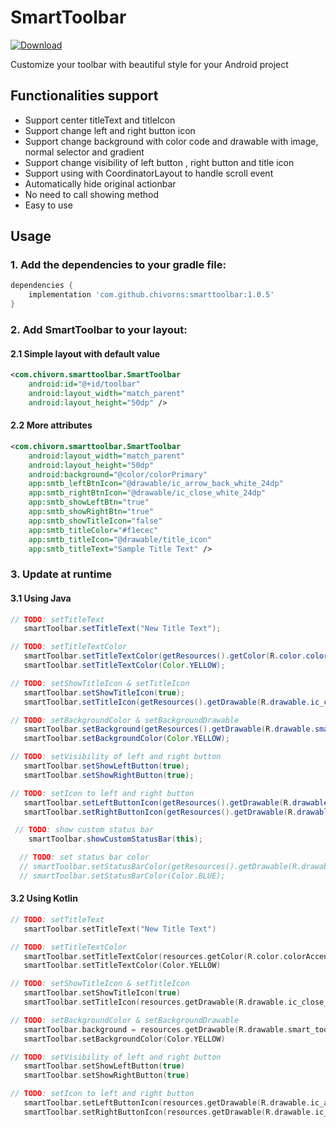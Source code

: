 # SmartToolbar
[ ![Download](https://api.bintray.com/packages/chivorn/maven/smarttoolbar/images/download.svg) ](https://bintray.com/chivorn/maven/smarttoolbar/_latestVersion)

Customize your toolbar with beautiful style for your Android project
## Functionalities support
- Support center titleText and titleIcon
- Support change left and right button icon
- Support change background with color code and drawable with image, normal selector and gradient
- Support change visibility of left button , right button and title icon
- Support using with CoordinatorLayout to handle scroll event
- Automatically hide original actionbar
- No need to call showing method
- Easy to use
## Usage
### 1. Add the dependencies to your gradle file:

```gradle
dependencies {
    implementation 'com.github.chivorns:smarttoolbar:1.0.5'
}
```

### 2. Add SmartToolbar to your layout:

#### 2.1 Simple layout with default value
```xml
<com.chivorn.smarttoolbar.SmartToolbar
    android:id="@+id/toolbar"
    android:layout_width="match_parent"
    android:layout_height="50dp" />
```

#### 2.2 More  attributes

```xml
<com.chivorn.smarttoolbar.SmartToolbar
    android:layout_width="match_parent"
    android:layout_height="50dp"
    android:background="@color/colorPrimary"
    app:smtb_leftBtnIcon="@drawable/ic_arrow_back_white_24dp"
    app:smtb_rightBtnIcon="@drawable/ic_close_white_24dp"
    app:smtb_showLeftBtn="true"
    app:smtb_showRightBtn="true"
    app:smtb_showTitleIcon="false"
    app:smtb_titleColor="#f1ecec"
    app:smtb_titleIcon="@drawable/title_icon"
    app:smtb_titleText="Sample Title Text" />
```

### 3. Update at runtime
#### 3.1 Using Java

```java
// TODO: setTitleText
   smartToolbar.setTitleText("New Title Text");
```

```java
// TODO: setTitleTextColor
   smartToolbar.setTitleTextColor(getResources().getColor(R.color.colorAccent)); // or
   smartToolbar.setTitleTextColor(Color.YELLOW);
```

```java
// TODO: setShowTitleIcon & setTitleIcon
   smartToolbar.setShowTitleIcon(true);
   smartToolbar.setTitleIcon(getResources().getDrawable(R.drawable.ic_close_white_24dp));
```

```java
// TODO: setBackgroundColor & setBackgroundDrawable
   smartToolbar.setBackground(getResources().getDrawable(R.drawable.smart_toolbar_bg_gradient)); // or
   smartToolbar.setBackgroundColor(Color.YELLOW);
```

```java
// TODO: setVisibility of left and right button
   smartToolbar.setShowLeftButton(true);
   smartToolbar.setShowRightButton(true);
```

```java
// TODO: setIcon to left and right button
   smartToolbar.setLeftButtonIcon(getResources().getDrawable(R.drawable.ic_arrow_back_white_24dp));
   smartToolbar.setRightButtonIcon(getResources().getDrawable(R.drawable.ic_close_white_24dp));
```

```java
 // TODO: show custom status bar
    smartToolbar.showCustomStatusBar(this);
```

```java
  // TODO: set status bar color
  // smartToolbar.setStatusBarColor(getResources().getDrawable(R.drawable.smart_toolbar_bg_gradient));
  // smartToolbar.setStatusBarColor(Color.BLUE);
```

#### 3.2 Using Kotlin

```kotlin
// TODO: setTitleText
   smartToolbar.setTitleText("New Title Text")
```

```kotlin
// TODO: setTitleTextColor
   smartToolbar.setTitleTextColor(resources.getColor(R.color.colorAccent)) // or
   smartToolbar.setTitleTextColor(Color.YELLOW)
```

```kotlin
// TODO: setShowTitleIcon & setTitleIcon
   smartToolbar.setShowTitleIcon(true)
   smartToolbar.setTitleIcon(resources.getDrawable(R.drawable.ic_close_white_24dp))
```

```kotlin
// TODO: setBackgroundColor & setBackgroundDrawable
   smartToolbar.background = resources.getDrawable(R.drawable.smart_toolbar_bg_gradient) // or
   smartToolbar.setBackgroundColor(Color.YELLOW)
```

```kotlin
// TODO: setVisibility of left and right button
   smartToolbar.setShowLeftButton(true)
   smartToolbar.setShowRightButton(true)
```

```kotlin
// TODO: setIcon to left and right button
   smartToolbar.setLeftButtonIcon(resources.getDrawable(R.drawable.ic_arrow_back_white_24dp))
   smartToolbar.setRightButtonIcon(resources.getDrawable(R.drawable.ic_close_white_24dp))
```
